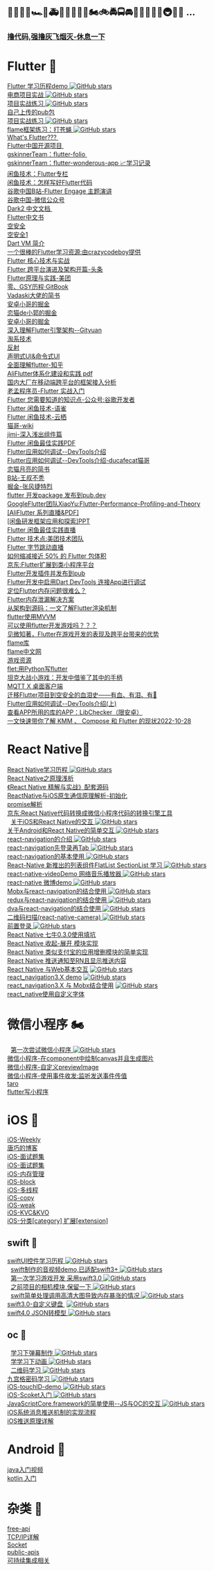 ##  🚗🚕🚙🚌🏎🚓🚑🚒🚐🚚🚛🚜🏍🚲🚔🚍🚘🚖🚠🚋🚄🚂🚇🚉🚁 ...
###     [ 撸代码,强撸灰飞烟灭-休息一下 ]( https://github.com/pheromone/mobile-learn/blob/master/just_relax.md )    <br/>
  
# Flutter 🚗
   [ Flutter 学习历程demo ]( https://github.com/pheromone/Flutter_learn_demo )  [![GitHub stars](https://img.shields.io/github/stars/pheromone/Flutter_learn_demo.svg?style=social&label=Stars)](https://github.com/pheromone/Flutter_learn_demo) <br/>
   [ 电商项目实战 ]( https://github.com/pheromone/flutter_shop ) [![GitHub stars](https://img.shields.io/github/stars/pheromone/flutter_shop.svg?style=social&label=Stars)](https://github.com/pheromone/flutter_shop)   <br/>
   [ 项目实战练习 ]( https://github.com/pheromone/flutter_video_audio_news )  [![GitHub stars](https://img.shields.io/github/stars/pheromone/flutter_video_audio_news.svg?style=social&label=Stars)](https://github.com/pheromone/flutter_video_audio_news)   <br/>
   [ 自己上传的pub包 ]( https://github.com/pheromone/mobile-learn/blob/master/Flutter/%E6%88%91%E7%9A%84pub%E5%BA%93.md ) <br/>
   [ 项目实战练习 ]( https://github.com/pheromone/flutter_video_audio_news )  [![GitHub stars](https://img.shields.io/github/stars/pheromone/flutter_video_audio_news.svg?style=social&label=Stars)](https://github.com/pheromone/flutter_video_audio_news)   <br/>
   [ flame框架练习：打苍蝇 ]( https://github.com/pheromone/langaw ) [![GitHub stars](https://img.shields.io/github/stars/pheromone/langaw.svg?style=social&label=Stars)](https://github.com/pheromone/langaw)   <br/>
   [ What's Flutter??? ]( https://zhuanlan.zhihu.com/p/52666477 )    <br/>
   [ Flutter中国开源项目 ]( https://github.com/flutterchina )    <br/>
   [ gskinnerTeam：flutter-folio ]( https://github.com/gskinnerTeam/flutter-folio )    <br/>
   [ gskinnerTeam：flutter-wonderous-app ](    https://github.com/gskinnerTeam/flutter-wonderous-app ) [ 📈学习记录 ]( https://github.com/pheromone/flutter-wonderous-app/blob/master/%E5%AD%A6%E4%B9%A0%E4%B8%80%E4%B8%8B/%E5%AD%A6%E4%B9%A0%E4%B8%80%E4%B8%8B.md )     <br/>
   [ 闲鱼技术：Flutter专栏 ]( https://www.yuque.com/xytech/flutter )    <br/>
   [ 闲鱼技术：怎样写好Flutter代码 ](https://mp.weixin.qq.com/s/Xsp4pdxqdyGovXQmXcKk7A )    <br/>
   [ 谷歌中国B站-Flutter Engage 主题演讲 ]( https://www.bilibili.com/medialist/play/ml1195151358/BV125411N7AU )    <br/>
   [ 谷歌中国-微信公众号 ]( https://mp.weixin.qq.com/s/lc58-tWSJlkRvT6veL17KQ )    <br/>
   [ Dark2 中文文档 ]( https://www.kancloud.cn/marswill/dark2_document )    <br/>
   [ Flutter中文书 ]( https://book.flutterchina.club/ )    <br/>
   [ 空安全 ](https://dart.cn/null-safety )    <br/>
   [ 空安全1 ](https://liujunmin.com/flutter/null_safety.html )    <br/>
   [ Dart VM 简介 ]( https://annatarhe.github.io/2019/01/31/introduction-to-dart-vm.html )    <br/>
   [ 一个很棒的Flutter学习资源:由crazycodeboy提供 ](  https://github.com/crazycodeboy/awesome-flutter-cn#%E7%BB%84%E4%BB%B6  )    <br/>
   [ Flutter 核心技术与实战 ](    https://www.kancloud.cn/alex_wsc/flutter_demo/1559549 )    <br/>
   [ Flutter 跨平台演进及架构开篇-头条 ]( http://gityuan.com/flutter/ )    <br/>
   [ Flutter原理与实践-美团 ]( https://tech.meituan.com/2018/08/09/waimai-flutter-practice.html )    <br/>
   [ 零、GSY历程·GitBook ]( https://guoshuyu.cn/home/wx/Flutter-0.html )    <br/>
   [ Vadaski大佬的简书 ]( https://www.jianshu.com/u/f0cd06a06592 )    <br/>
   [ 安卓小哥的掘金 ]( https://juejin.cn/user/1591748567765480/posts )    <br/>
   [ 恋猫de小郭的掘金 ]( https://juejin.cn/user/817692379985752 )    <br/>
   [ 安卓小哥的掘金 ]( https://juejin.cn/user/1591748567765480/posts )    <br/>
   [ 深入理解Flutter引擎架构--Gityuan ]( https://xiaozhuanlan.com/gityuan_flutter )    <br/>
   [ 淘系技术 ]( https://blog.csdn.net/Taobaojishu )    <br/>
   [ 反射 ]( https://github.com/pheromone/mobile-learn/blob/master/%E5%8F%8D%E5%B0%84.md )    <br/>
   [ 声明式UI&命令式UI ](https://github.com/pheromone/mobile-learn/blob/master/%E5%A3%B0%E6%98%8E%E5%BC%8FUI%26%E5%91%BD%E4%BB%A4%E5%BC%8FUI.md )    <br/>
   [ 全面理解flutter-知乎 ]( https://zhuanlan.zhihu.com/p/106221577 )    <br/>
   [ AliFlutter体系化建设和实践 pdf ]( https://files.flutter-io.cn/events/gdd2018/Profiling_your_Flutter_Apps.pdf )    <br/>
   [ 国内大厂在移动端跨平台的框架接入分析 ](  https://juejin.im/post/5ed45cf2e51d457858775d01 )    <br/>
   [ 老孟程序员-Flutter 实战入门]( http://laomengit.com/ )    <br/>
   [ Flutter 您需要知道的知识点-公众号:谷歌开发者 ]( https://mp.weixin.qq.com/s/4tdqptBIf4VHrjWmHeUKjA )    <br/>
   [ Flutter 闲鱼技术-语雀 ](  https://www.yuque.com/xytech/flutter )    <br/>
   [ Flutter 闲鱼技术-云栖 ](  https://yq.aliyun.com/users/rtcqgnmjifzda )    <br/>
   [ 猫哥-wiki ]( https://wiki.ducafecat.tech/  )    <br/>
   [ jimi-深入浅出组件篇 ]( https://www.liujunmin.com/categories/%E6%B7%B1%E5%85%A5%E6%B5%85%E5%87%BA%E7%BB%84%E4%BB%B6%E7%AF%87/  )    <br/>
   [ Flutter 闲鱼最佳实践PDF ]( http://c.tb.cn/I3.ZZpRl )    <br/>
   [ Flutter应用如何调试--DevTools介绍 ]( https://www.jianshu.com/p/7d8e5e0679f7 )    <br/>
   [ Flutter应用如何调试--DevTools介绍-ducafecat猫哥 ]( https://mp.weixin.qq.com/s/cehyz8-Qp-RFeGyqYRk0zw )    <br/>
   [ 恋猫月亮的简书 ]( https://www.jianshu.com/u/6e613846e1ea )    <br/>
   [ B站-王叔不秃 ]( https://space.bilibili.com/589533168 )    <br/>
   [ 掘金-张风捷特烈 ]( https://juejin.cn/user/149189281194766/columns)    <br/>
   [ flutter 开发package 发布到pub.dev ]( https://zhoushaoting.com/2022/09/29/%E7%A7%BB%E5%8A%A8%E7%AB%AF%E5%AD%A6%E4%B9%A0/Flutter~%E5%8F%91%E5%B8%83package%E5%88%B0pub.dev%E5%9B%BE%E6%96%87%E8%AF%A6%E8%A7%A3/ )    <br/>
   [  GoogleFlutter团队XiaoYu:Flutter-Performance-Profiling-and-Theory ]( https://files.flutter-io.cn/events/gdd2018/Profiling_your_Flutter_Apps.pdf  )    <br/>
   [[AliFlutter 系列直播&PDF] ]( https://github.com/pheromone/mobile-learn/blob/master/Flutter/AliFlutter%E7%9B%B4%E6%92%AD.md)    <br/>
   [[闲鱼研发框架应用和探索]PPT ]( https://files.alicdn.com/tpsservice/2a6760dd0ffb62678d0bde1e76d0b1f8.pdf )    <br/>
   [ Flutter 闲鱼最佳实践直播 ](  
https://appycyfaqcq1951.h5.xiaoeknow.com/content_page/eyJ0eXBlIjoiMiIsInJlc291cmNlX3R5cGUiOjQsInJlc291cmNlX2lkIjoibF81ZGE0M2VlODc1NjQ1X1FHTGlaS1J4IiwiYXBwX2lkIjoiYXBweWNZRmFxY3ExOTUxIiwicHJvZHVjdF9pZCI6IiIsInNoYXJlX3VzZXJfaWQiOiJ1XzVkYTZhYTJkZTc4YjFfUzFLSVFTYlBmTyIsInNoYXJlX3R5cGUiOjEwMCwic2NlbmUiOiLliIbkuqsifQ== )    <br/>
   [ Flutter 技术点:美团技术团队 ]( https://mp.weixin.qq.com/s/cJjKZCqc8UuzvEtxK1BJCw?t=1547530259566&scene=25#wechat_redirect )    <br/>
   [ Flutter 字节跳动直播 ](    https://mp.weixin.qq.com/s/UrWxYgchb-F3AqqzGrYWew  )    <br/>
   [ 如何缩减接近 50% 的 Flutter 包体积 ]( https://mp.weixin.qq.com/s/Ls3cDcqjlyOX80PXUO0wRw  )    <br/>
   [ 京东:Flutter扩展到类小程序平台 ]( https://github.com/areslabs/flutter_mp/ )    <br/>
   [ Flutter开发插件并发布到pub ]( https://blog.csdn.net/ai_pple/article/details/108535418 )    <br/>
   [ Flutter开发中启用Dart DevTools 连接App进行调试 ]( https://blog.csdn.net/u013560890/article/details/97144248 )    <br/>
   [ 定位Flutter内存问题很难么？ ]( https://mp.weixin.qq.com/s/g5MJSvlCH3GcP0DLaRcRiQ )    <br/>
   [ Flutter内存泄漏解决方案 ]( https://mp.weixin.qq.com/s/ck9CAkUGvmBbtE132vmOsw )    <br/>
   [ 从架构到源码：一文了解Flutter渲染机制 ]( https://mp.weixin.qq.com/s/wpU2APDdJdjMYkj5Kz2lTw )    <br/>
   [ flutter使用MVVM ](    https://www.examplecode.cn/2020/05/09/flutter-provider-mvvm/ )    <br/>
   [ 可以使用flutter开发游戏吗？？？ ]( https://www.bugcatt.com/archives/4 )    <br/>
   [ 见微知著，Flutter在游戏开发的表现及跨平台带来的优势 ]( https://juejin.im/post/6856681993418211336 )    <br/>
   [ flame库 ](    https://github.com/flame-engine/flame )    <br/>
   [ flame中文网 ](   https://www.flame-cn.com/ )    <br/>
   [ 游戏资源 ](    https://itch.io/game-assets )    <br/>
   [ flet:用Python写flutter ](    https://github.com/flet-dev/flet )    <br/>
   [ 坦克大战小游戏：开发中借鉴了其中的手柄 ](   https://github.com/bladeofgod/tank_combat )    <br/>
   [ MQTT X 桌面客户端 ](   https://mqttx.app/zh )    <br/>
   [ 迁移Flutter项目到空安全的血泪史——有血、有泪、有💩 ](   http://www.debuggerx.com/2021/03/07/migrate-flutter-project-to-null-safety/#%E5%96%84%E7%94%A8-IDE-%E6%8F%90%E7%A4%BA%E5%8A%9F%E8%83%BD%E5%8F%8A%E8%87%AA%E5%8A%A8%E4%BF%AE%E6%AD%A3%E5%8A%9F%E8%83%BD-%E9%80%90%E4%B8%AA%E4%BF%AE%E5%A4%8D%E6%89%80%E6%9C%89%E9%97%AE%E9%A2%98 )    <br/>
   [ Flutter应用如何调试--DevTools介绍(上) ](   https://www.jianshu.com/p/7d8e5e0679f7 )    <br/>
   [ 查看APP所用的库的APP：LibChecker（限安卓） ](   https://github.com/zhaobozhen/LibChecker )    <br/>
   [ 一文快速带你了解 KMM 、 Compose 和 Flutter 的现状2022-10-28  ]( https://mp.weixin.qq.com/s/rnGm1DQ3otnREjJ5pzIEqA )    <br/>


   

# React Native🚈
   [ React Native学习历程 ]( https://github.com/pheromone/React-Native-study )  [![GitHub stars](https://img.shields.io/github/stars/pheromone/React-Native-study.svg?style=social&label=Stars)](https://github.com/pheromone/React-Native-study)  <br/>
   [ React Native之原理浅析 ](  http://blog.poetries.top/2019/10/02/rn-yuanli/ )    <br/>
   [ 《React Native 精解与实战》配套源码 ]( https://github.com/ParryQiu/ReactNative-Book-Demo )    <br/>
   [ ReactNative与iOS原生通信原理解析-初始化 ]( https://blog.gaogangsever.cn/react/ReactNative%E4%B8%8EiOS%E5%8E%9F%E7%94%9F%E9%80%9A%E4%BF%A1%E5%8E%9F%E7%90%86%E8%A7%A3%E6%9E%90-%E5%88%9D%E5%A7%8B%E5%8C%96.html#%E7%BC%98%E8%B5%B7 )    <br/>
   [ promise解析  ]( https://github.com/pheromone/mobile-learn/blob/master/React%20Native/promise%E8%A7%A3%E6%9E%90.md )    <br/>
   [ 京东:React Native代码转换成微信小程序代码的转换引擎工具  ]( https://github.com/areslabs/alita )    <br/>
   [ 关于iOS和React Native的交互 ]( https://github.com/pheromone/IOS-native-and-React-native-interaction )  [![GitHub stars](https://img.shields.io/github/stars/pheromone/IOS-native-and-React-native-interaction.svg?style=social&label=Stars)](https://github.com/pheromone/IOS-native-and-React-native-interaction)    <br/>
   [ 关于Android和React Native的简单交互 ]( https://github.com/pheromone/androidrn )  [![GitHub stars](https://img.shields.io/github/stars/pheromone/androidrn.svg?style=social&label=Stars)](https://github.com/pheromone/androidrn)  <br/> 
   [ react-navigation的介绍 ]( https://github.com/pheromone/navigationDemo ) [![GitHub stars](https://img.shields.io/github/stars/pheromone/navigationDemo.svg?style=social&label=Stars)](https://github.com/pheromone/navigationDemo)    <br/> 
   [ react-navigation先登录再Tab ]( https://github.com/pheromone/loginRN/tree/master ) [![GitHub stars](https://img.shields.io/github/stars/pheromone/loginRN.svg?style=social&label=Stars)](https://github.com/pheromone/loginRN)      <br/> 
   [ react-navigation的基本使用 ]( https://github.com/pheromone/react-navigation-use ) [![GitHub stars](https://img.shields.io/github/stars/pheromone/react-navigation-use.svg?style=social&label=Stars)](https://github.com/pheromone/react-navigation-use)     <br/>
   [ React-Native 新推出的列表组件FlatList SectionList 学习 ]( https://github.com/pheromone/RN-FlatList-SectionList )  [![GitHub stars](https://img.shields.io/github/stars/pheromone/RN-FlatList-SectionList.svg?style=social&label=Stars)](https://github.com/pheromone/RN-FlatList-SectionList)   <br/> 
   [ react-native-videoDemo 网络音乐播放器 ]( https://github.com/pheromone/react-native-videoDemo ) [![GitHub stars](https://img.shields.io/github/stars/pheromone/react-native-videoDemo.svg?style=social&label=Stars)](https://github.com/pheromone/react-native-videoDemo)    <br/> 
   [ react-native 微博demo ]( https://github.com/pheromone/react_native_weibo )  [![GitHub stars](https://img.shields.io/github/stars/pheromone/react_native_weibo.svg?style=social&label=Stars)](https://github.com/pheromone/react_native_weibo)   <br/> 
   [ Mobx与react-navigation的结合使用 ]( https://github.com/pheromone/mobx_reactNavigation_demo )   [![GitHub stars](https://img.shields.io/github/stars/pheromone/mobx_reactNavigation_demo?style=social&label=Stars)](https://github.com/pheromone/mobx_reactNavigation_demo)  <br/> 
   [ redux与react-navigation的结合使用 ]( https://github.com/pheromone/RN_nav )  [![GitHub stars](https://img.shields.io/github/stars/pheromone/RN_nav?style=social&label=Stars)](https://github.com/pheromone/RN_nav)   <br/> 
   [ dva与react-navigation的结合使用 ]( https://github.com/pheromone/rn_dva ) [![GitHub stars](https://img.shields.io/github/stars/pheromone/rn_dva?style=social&label=Stars)](https://github.com/pheromone/rn_dva)     <br/> 
   [ 二维码扫描(react-native-camera) ]( https://github.com/pheromone/scanDemo )  [![GitHub stars](https://img.shields.io/github/stars/pheromone/scanDemo?style=social&label=Stars)](https://github.com/pheromone/scanDemo)    <br/>
   [ 前置登录 ]( https://github.com/pheromone/lead_the_login/tree/master ) [![GitHub stars](https://img.shields.io/github/stars/pheromone/lead_the_login?style=social&label=Stars)](https://github.com/pheromone/lead_the_login/)   <br/> 
   [ React Native 七牛0.3.0使用填坑  ]( https://github.com/pheromone/qiniuDemo )    <br/> 
   [ React Native 收起-展开 模块实现  ]( https://github.com/pheromone/suoyisuo )    <br/> 
   [ React Native 类似支付宝的应用增删模块的简单实现  ]( https://github.com/pheromone/editItem_RN )    <br/>
 [ React Native 推送通知至RN且显示推送内容](https://zhoushaoting.com/2018/09/08/%E7%A7%BB%E5%8A%A8%E7%AB%AF%E5%AD%A6%E4%B9%A0/React-Native%E6%8E%A8%E9%80%81%E9%80%9A%E7%9F%A5%E8%87%B3RN%E4%B8%94%E6%98%BE%E7%A4%BA%E6%8E%A8%E9%80%81%E5%86%85%E5%AE%B9/)    <br/>
  [ React Native 与Web基本交互](https://github.com/pheromone/webRN/tree/master)  [![GitHub stars](https://img.shields.io/github/stars/pheromone/webRN?style=social&label=Stars)](https://github.com/pheromone/webRN)    <br/>
  [react_navigation3.X demo](https://github.com/pheromone/react_navigation3.x_demo) [![GitHub stars](https://img.shields.io/github/stars/pheromone/react_navigation3.x_demo?style=social&label=Stars)](https://github.com/pheromone/react_navigation3.x_demo)    <br/>
  [react_navigation3.X 与 Mobx结合使用](https://github.com/pheromone/mobxRN)   [![GitHub stars](https://img.shields.io/github/stars/pheromone/mobxRN?style=social&label=Stars)](https://github.com/pheromone/mobxRN)   <br/>
  [react_native使用自定义字体]( https://github.com/pheromone/customFont_RN )    <br/>

# 微信小程序 🏍
   [ 第一次尝试微信小程序 ]( https://github.com/pheromone/FirstWeChatSmall )  [![GitHub stars](https://img.shields.io/github/stars/pheromone/FirstWeChatSmall?style=social&label=Stars)](https://github.com/pheromone/FirstWeChatSmall)    <br/>
   [ 微信小程序-在component中绘制canvas并且生成图片 ](    https://github.com/pheromone/mobile-learn/tree/master/%E5%BE%AE%E4%BF%A1%E5%B0%8F%E7%A8%8B%E5%BA%8F/mini-canvas )    <br/>
   [ 微信小程序-自定义previewImage ](   https://github.com/pheromone/mobile-learn/tree/master/%E5%BE%AE%E4%BF%A1%E5%B0%8F%E7%A8%8B%E5%BA%8F/mini_custom_previewImage  )    <br/>
   [ 微信小程序-使用事件收发:监听发送事件传值 ](   https://github.com/pheromone/mobile-learn/tree/master/%E5%BE%AE%E4%BF%A1%E5%B0%8F%E7%A8%8B%E5%BA%8F/mini_event  )    <br/>
   [taro]( https://github.com/pheromone/mobile-learn/tree/master/%E5%BE%AE%E4%BF%A1%E5%B0%8F%E7%A8%8B%E5%BA%8F/taro )    <br/>
   [flutter写小程序]( https://github.com/mpflutter/mpflutter )    <br/>

   

# iOS 🚋
   [ iOS-Weekly ]( https://github.com/SwiftOldDriver/iOS-Weekly )    <br/>
   [ 唐巧的博客 ]( https://blog.devtang.com/ )    <br/>
   [iOS-面试题集 ]( https://hit-alibaba.github.io/interview/ )    <br/>
   [iOS-面试题集 ]( https://www.jianshu.com/p/25324d04797d )    <br/>
   [iOS-内存管理 ]( https://github.com/pheromone/mobile-learn/blob/master/iOS/%E5%86%85%E5%AD%98%E7%AE%A1%E7%90%86.md )    <br/>
   [iOS-block ]( https://github.com/pheromone/mobile-learn/blob/master/iOS/block.md )    <br/>
   [iOS-多线程 ]( https://github.com/pheromone/mobile-learn/blob/master/iOS/iOS-%E5%A4%9A%E7%BA%BF%E7%A8%8B.md )    <br/>
   [iOS-copy ](  https://github.com/pheromone/mobile-learn/blob/master/iOS/copy.md )    <br/>
   [iOS-weak ](  https://github.com/pheromone/mobile-learn/blob/master/iOS/weak.md )    <br/>
   [iOS-KVC&KVO ](   https://github.com/pheromone/mobile-learn/blob/master/iOS/KVC&KVO.md )    <br/>
   [iOS-分类[category] 扩展[extension] ]( https://github.com/pheromone/mobile-learn/blob/master/iOS/%E5%88%86%E7%B1%BB&%E6%89%A9%E5%B1%95.md )    <br/>



## swift 🚙
   [ swiftUI控件学习历程 ]( https://github.com/pheromone/swift_study )   [![GitHub stars](https://img.shields.io/github/stars/pheromone/swift_study?style=social&label=Stars)](https://github.com/pheromone/swift_study)    <br/>
   [ swift制作的音视频demo,已适配swift3+ ]( https://github.com/pheromone/swift-video-audio )  [![GitHub stars](https://img.shields.io/github/stars/pheromone/swift-video-audio?style=social&label=Stars)](https://github.com/pheromone/swift-video-audio)    <br/>
   [ 第一次学习游戏开发 采用swift3.0 ]( https://github.com/pheromone/Flappy-Bird )  [![GitHub stars](https://img.shields.io/github/stars/pheromone/Flappy-Bird?style=social&label=Stars)](https://github.com/pheromone/Flappy-Bird)    <br/>
   [ 之前项目的相机模块,保留一下 ]( https://github.com/pheromone/swift_custom_camera ) [![GitHub stars](https://img.shields.io/github/stars/pheromone/swift_custom_camera?style=social&label=Stars)](https://github.com/pheromone/swift_custom_camera)     <br/>
   [ swift简单处理调用高清大图导致内存暴涨的情况 ]( https://github.com/pheromone/swift-imagePicker-memory ) [![GitHub stars](https://img.shields.io/github/stars/pheromone/swift-imagePicker-memory?style=social&label=Stars)](https://github.com/pheromone/swift-imagePicker-memory)     <br/>
   [ swift3.0-自定义键盘  ]( https://github.com/pheromone/swift3.0-emojiKeyboard )  [![GitHub stars](https://img.shields.io/github/stars/pheromone/swift3.0-emojiKeyboard?style=social&label=Stars)](https://github.com/pheromone/swift3.0-emojiKeyboard)   <br/>
   [ swift4.0 JSON转模型  ]( https://github.com/pheromone/swift_study )  [![GitHub stars](https://img.shields.io/github/stars/pheromone/swift_study?style=social&label=Stars)](https://github.com/pheromone/swift_study)   <br/>


## oc 🚚
   [ 学习下弹幕制作 ]( https://github.com/pheromone/danMu )  [![GitHub stars](https://img.shields.io/github/stars/pheromone/danMu?style=social&label=Stars)](https://github.com/pheromone/danMu)    <br/>
   [ 学学习下动画 ]( https://github.com/pheromone/iOSAnimationLearn ) [![GitHub stars](https://img.shields.io/github/stars/pheromone/iOSAnimationLearn?style=social&label=Stars)](https://github.com/pheromone/iOSAnimationLearn)    <br/>
   [ 二维码学习 ]( https://github.com/pheromone/QRcode ) [![GitHub stars](https://img.shields.io/github/stars/pheromone/QRcode?style=social&label=Stars)](https://github.com/pheromone/QRcode)    <br/>
   [ 九宫格密码学习 ]( https://github.com/pheromone/iOS-nineLock )  [![GitHub stars](https://img.shields.io/github/stars/pheromone/iOS-nineLock?style=social&label=Stars)](https://github.com/pheromone/iOS-nineLock)    <br/>
   [ iOS-touchID-demo ]( https://github.com/pheromone/iOS-touchID-demo )  [![GitHub stars](https://img.shields.io/github/stars/pheromone/iOS-touchID-demo?style=social&label=Stars)](https://github.com/pheromone/iOS-touchID-demo)  <br/>
   [ iOS-Scoket入门 ]( https://github.com/pheromone/iOS-Scoket- )   [![GitHub stars](https://img.shields.io/github/stars/pheromone/iOS-Scoket-?style=social&label=Stars)](https://github.com/pheromone/iOS-Scoket-)   <br/>
   [ JavaScriptCore.framework的简单使用--JS与OC的交互 ]( https://github.com/pheromone/JavaScriptCore_demo ) [![GitHub stars](https://img.shields.io/github/stars/pheromone/JavaScriptCore_demo?style=social&label=Stars)](https://github.com/pheromone/JavaScriptCore_demo)    <br/>
   [ iOS系统消息推送机制的实现流程 ]( https://community.jiguang.cn/article/465264 )    <br/>
   [ iOS推送原理详解 ]( https://juejin.cn/post/7074849751472029703 )    <br/>


 # Android 🚓	
   [ java入门视频 ]( http://www.maiziedu.com/course/android/ )    <br/>
   [ kotlin 入门]( https://lixiaojun.xin/static/courses/kotlin/#kotlin%E7%9A%84%E5%8E%86%E5%8F%B2 )    <br/>

 # 杂类 🚢
   [ free-api  ](  https://github.com/fangzesheng/free-api)    <br/>
   [ TCP/IP详解 ]( http://www.52im.net/topic-tcpipvol1.html )    <br/>
   [ Socket ]( https://github.com/pheromone/mobile-learn/blob/master/Socket.md )    <br/>
   [ public-apis ]( https://github.com/public-apis/public-apis )    <br/>
   [ 可持续集成相关 ]( https://github.com/pheromone/mobile-learn/blob/master/%E5%8F%AF%E6%8C%81%E7%BB%AD%E9%9B%86%E6%88%90%E7%9B%B8%E5%85%B3%E7%AF%87.md )    <br/>



